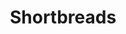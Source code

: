 ---
layout: recette
categories: [recettes]
hidden: true
lang: fr
sitemap: false
title: Shortbreads
type: sucre
recettes:
  Classique:
    yield: 12
    ingredients:
      - nom: farine
        qte: 300
        unite: gr
        variable: true
      - nom: beurre
        qte: 200
        unite: gr
      - nom: sucre
        qte: 100
        unite: gr
      - nom: vanille liquide
    etapes:
      - label: Préparation
        details:
          - Blanchir le beurre avec le sucre et la vanille au batteur électrique
          - Incorporer la farine à l'aide d'une spatule silicone
          - Placer une feuille de papier sulfurisé sur une plaque de cuisson
          - Étaler à la main sur la plaque
          - Précouper les biscuits avec une roulette à pizza
          - Faire des trous réguliers à l'aide d'une fourchette
      - label: Cuisson
        emoji: 🔥
        details: 
          - Cuire 30 minutes à 160°C
          - Laisser refroidir sur une grille 30 minutes
          - Découper les biscuits
---